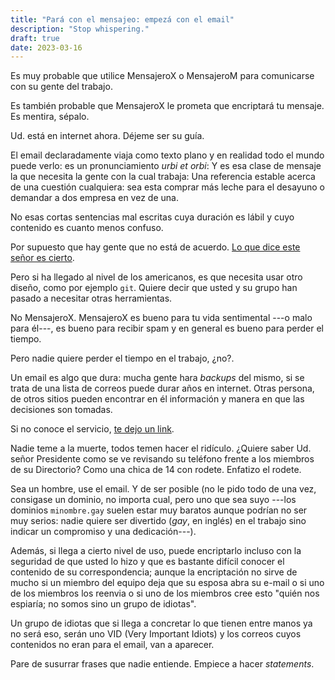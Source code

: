 ```yaml
---
title: "Pará con el mensajeo: empezá con el email"
description: "Stop whispering."
draft: true
date: 2023-03-16
---
```


Es muy probable que utilice MensajeroX o MensajeroM para comunicarse con su gente del trabajo.

Es también probable que MensajeroX le prometa que encriptará tu mensaje. Es mentira, sépalo.

Ud. está en internet ahora. Déjeme ser su guía.

El email declaradamente viaja como texto plano y en realidad todo el mundo puede verlo: es un pronunciamiento _urbi et orbi_: Y es esa clase de mensaje la que necesita la gente con la cual trabaja: Una referencia estable acerca de una cuestión cualquiera: sea esta comprar más leche para el desayuno o demandar a dos empresa en vez de una.

No esas cortas sentencias mal escritas cuya duración es lábil y cuyo contenido es cuanto menos confuso.

Por supuesto que  hay gente que no está de acuerdo. [Lo que dice este señor es cierto](https://news.ycombinator.com/item?id=13631069).

Pero si ha llegado al nivel de los americanos, es que necesita usar otro diseño, como por ejemplo ```git```. Quiere decir que usted y su grupo han pasado a necesitar otras herramientas.

No MensajeroX. MensajeroX es bueno para tu vida sentimental ---o malo para él---, es bueno para recibir spam y en general es bueno para perder el tiempo.

Pero nadie quiere perder el tiempo en el trabajo, ¿no?.

Un email es algo que dura: mucha gente hara _backups_ del mismo, si se trata de una lista de correos puede durar años en internet. Otras persona, de otros sitios pueden encontrar en él información y manera en que las decisiones son tomadas.

Si no conoce el servicio, [te dejo un link](https://explained-from-first-principles.com/email/).

Nadie teme a la muerte, todos temen hacer el ridículo. ¿Quiere saber Ud. señor Presidente como se ve revisando su teléfono frente a los miembros de su Directorio? Como una chica de 14 con rodete. Enfatizo el rodete.

Sea un hombre, use el email. Y de ser posible (no le pido todo de una vez, consigase un dominio, no importa cual, pero uno que sea suyo ---los dominios ```minombre.gay``` suelen estar muy baratos aunque podrían no ser muy serios: nadie quiere ser divertido (_gay_, en inglés) en el trabajo sino indicar un compromiso y una dedicación---).

Además, si llega a cierto nivel de uso, puede encriptarlo incluso con la seguridad de que usted lo hizo y que es bastante difícil conocer el contenido de su correspondencia; aunque la encriptación no sirve de mucho si un miembro del equipo deja que su esposa abra su e-mail o si uno de los miembros los reenvia o si uno de los miembros cree esto "quién nos espiaría; no somos sino un grupo de idiotas".

Un grupo de idiotas que si llega a concretar lo que tienen entre manos ya no será eso, serán uno VID (Very Important Idiots) y los correos cuyos contenidos no eran para el email, van a aparecer.

Pare de susurrar frases que nadie entiende. Empiece a hacer _statements_.

